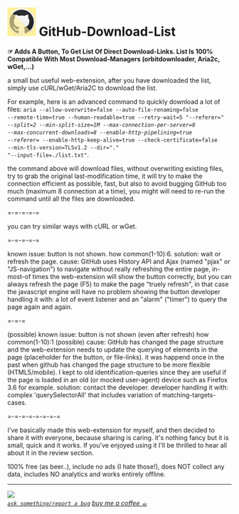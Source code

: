 <h1><img src="resources/icon.png" height="64" width="64"/> GitHub-Download-List</h1>

<strong>☞︎ Adds A Button, To Get List Of Direct Download-Links. List Is 100% Compatible With Most Download-Managers (orbitdownloader, Aria2c, wGet,...)</strong>

a small but useful web-extension, 
after you have downloaded the list, 
simply use cURL/wGet/Aria2C to download the list.

For example, here is an advanced command to quickly download a lot of files: 
<code>aria --allow-overwrite=false --auto-file-renaming=false --remote-time=true --human-readable=true --retry-wait=5 "--referer=*" --split=2 --min-split-size=1M --max-connection-per-server=8 --max-concurrent-downloads=8 --enable-http-pipelining=true --referer=* --enable-http-keep-alive=true --check-certificate=false --min-tls-version=TLSv1.2 --dir="." "--input-file=./list.txt"</code>.

the command above will download files, without overwriting existing files, try to grab the original last-modification time, it will try to make the connection efficient as possible, fast, but also to avoid bugging GitHub too much (maximum 8 connection at a time), 
you might will need to re-run the command until all the files are downloaded.

=-=-=-=-=

you can try similar ways with cURL or wGet.

=-=-=-=-=

known issue: button is not shown.
how common(1-10):6.
solution: wait or refresh the page.
cause: GitHub uses History API and Ajax (named "pjax" or "JS-navigation") to navigate without really refreshing the entire page, in-most-of times the web-extension will show the button correctly, but you can always refresh the page (F5) to make the page "truely refresh", in that case the javascript engine will have no problem showing the button
developer handling it with: a lot of event listener and an "alarm" ("timer") to query the page again and again.

=-=-=

(possible) known issue: button is not shown (even after refresh)
how common(1-10):1
(possible) cause: GitHub has changed the page structure and the web-extension needs to update the querying of elements in the page (placeholder for the button, or file-links).
it was happend once in the past when github has changed the page structure to be more flexible (HTML5/mobile). I kept to old identification-queries since they are useful if the page is loaded in an old (or mocked user-agent) device such as Firefox 3.6 for example.
solution: contact the developer.
developer handling it with: complex 'querySelectorAll' that includes variation of matching-targets-cases.


=-=-=-=-=-=-=-=

I've basically made this web-extension for myself, and then decided to share it with everyone, because sharing is caring. it's nothing fancy but it is small, quick and it works. If you've enjoyed using it I'll be thrilled to hear all about it in the review section. 

100% free (as beer..), include no ads (I hate those!), does NOT collect any data, includes NO analytics and works entirely offline.

<hr/>

<img src="resources/screenshot_1.png"/>

<br/>
<!-- <a href="https://paypal.me/e1adkarak0"><img src="https://www.paypalobjects.com/webstatic/mktg/Logo/pp-logo-100px.png" alt="PayPal Donation"></a> -->
<a href="https://github.com/eladkarako/chrome_extensions/issues/new?title=GitHub-Download-List%20-%20"><em><code>ask something/report a bug</code></em></a>  
<a href="https://paypal.me/e1adkarak0/5USD"><em>buy me a coffee ☕︎</em></a>  